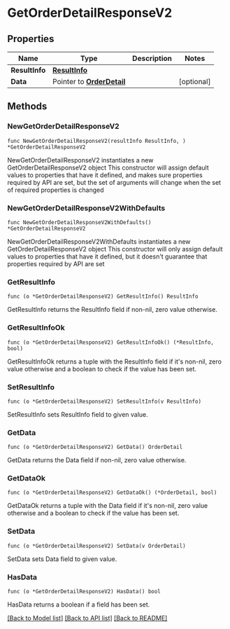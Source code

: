 # GetOrderDetailResponseV2

## Properties

Name | Type | Description | Notes
------------ | ------------- | ------------- | -------------
**ResultInfo** | [**ResultInfo**](ResultInfo.md) |  | 
**Data** | Pointer to [**OrderDetail**](OrderDetail.md) |  | [optional] 

## Methods

### NewGetOrderDetailResponseV2

`func NewGetOrderDetailResponseV2(resultInfo ResultInfo, ) *GetOrderDetailResponseV2`

NewGetOrderDetailResponseV2 instantiates a new GetOrderDetailResponseV2 object
This constructor will assign default values to properties that have it defined,
and makes sure properties required by API are set, but the set of arguments
will change when the set of required properties is changed

### NewGetOrderDetailResponseV2WithDefaults

`func NewGetOrderDetailResponseV2WithDefaults() *GetOrderDetailResponseV2`

NewGetOrderDetailResponseV2WithDefaults instantiates a new GetOrderDetailResponseV2 object
This constructor will only assign default values to properties that have it defined,
but it doesn't guarantee that properties required by API are set

### GetResultInfo

`func (o *GetOrderDetailResponseV2) GetResultInfo() ResultInfo`

GetResultInfo returns the ResultInfo field if non-nil, zero value otherwise.

### GetResultInfoOk

`func (o *GetOrderDetailResponseV2) GetResultInfoOk() (*ResultInfo, bool)`

GetResultInfoOk returns a tuple with the ResultInfo field if it's non-nil, zero value otherwise
and a boolean to check if the value has been set.

### SetResultInfo

`func (o *GetOrderDetailResponseV2) SetResultInfo(v ResultInfo)`

SetResultInfo sets ResultInfo field to given value.


### GetData

`func (o *GetOrderDetailResponseV2) GetData() OrderDetail`

GetData returns the Data field if non-nil, zero value otherwise.

### GetDataOk

`func (o *GetOrderDetailResponseV2) GetDataOk() (*OrderDetail, bool)`

GetDataOk returns a tuple with the Data field if it's non-nil, zero value otherwise
and a boolean to check if the value has been set.

### SetData

`func (o *GetOrderDetailResponseV2) SetData(v OrderDetail)`

SetData sets Data field to given value.

### HasData

`func (o *GetOrderDetailResponseV2) HasData() bool`

HasData returns a boolean if a field has been set.


[[Back to Model list]](../README.md#documentation-for-models) [[Back to API list]](../README.md#documentation-for-api-endpoints) [[Back to README]](../README.md)



